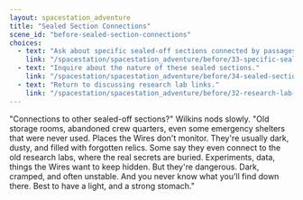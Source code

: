 ```yaml
---
layout: spacestation_adventure
title: "Sealed Section Connections"
scene_id: "before-sealed-section-connections"
choices:
  - text: "Ask about specific sealed-off sections connected by passages."
    link: "/spacestation/spacestation_adventure/before/33-specific-sealed-sections/"
  - text: "Inquire about the nature of these sealed sections."
    link: "/spacestation/spacestation_adventure/before/34-sealed-section-nature/"
  - text: "Return to discussing research lab links."
    link: "/spacestation/spacestation_adventure/before/32-research-lab-links/"
---
```


"Connections to other sealed-off sections?" Wilkins nods slowly. "Old storage rooms, abandoned crew quarters, even some emergency shelters that were never used. Places the Wires don't monitor. They're usually dark, dusty, and filled with forgotten relics. Some say they even connect to the old research labs, where the real secrets are buried. Experiments, data, things the Wires want to keep hidden. But they're dangerous. Dark, cramped, and often unstable. And you never know what you'll find down there. Best to have a light, and a strong stomach."
